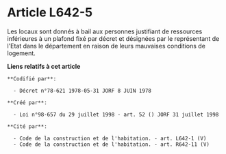 # Article L642-5

Les locaux sont donnés à bail aux personnes justifiant de ressources inférieures à un plafond fixé par décret et désignées
par le représentant de l'Etat dans le département en raison de leurs mauvaises conditions de logement.

**Liens relatifs à cet article**

	**Codifié par**:

	  - Décret n°78-621 1978-05-31 JORF 8 JUIN 1978

	**Créé par**:

	  - Loi n°98-657 du 29 juillet 1998 - art. 52 () JORF 31 juillet 1998

	**Cité par**:

	  - Code de la construction et de l'habitation. - art. L642-1 (V)
	  - Code de la construction et de l'habitation. - art. R642-11 (V)
